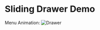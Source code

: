 # Sliding Drawer Demo

Menu Animation:
![Drawer](https://i.stack.imgur.com/Yosl3.gif "Hamburger to Back arrow")
